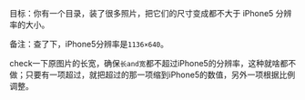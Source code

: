 目标：你有一个目录，装了很多照片，把它们的尺寸变成都不大于 iPhone5 分辨率的大小。

备注：查了下，iPhone5分辨率是`1136×640`。

check一下原图片的长宽，确保`长and宽`都不超过iPhone5的分辨率，这种就啥都不做；只要有一项超过，就把超过的那一项缩到iPhone5的数值，另外一项根据比例调整。

